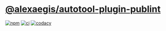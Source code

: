 # [@alexaegis/autotool-plugin-publint](https://github.com/AlexAegis/js-tooling/tree/master/packages/autotool-plugin-publint)

[![npm](https://img.shields.io/npm/v/@alexaegis/autotool-plugin-publint/latest)](https://www.npmjs.com/package/@alexaegis/autotool-plugin-publint)
[![ci](https://github.com/AlexAegis/js-tooling/actions/workflows/cicd.yml/badge.svg)](https://github.com/AlexAegis/js-tooling/actions/workflows/cicd.yml)
[![codacy](https://app.codacy.com/project/badge/Grade/7939332dc9454dc1b0529e720ff902e6)](https://www.codacy.com/gh/AlexAegis/js-tooling/dashboard?utm_source=github.com&utm_medium=referral&utm_content=AlexAegis/js-tooling&utm_campaign=Badge_Grade)
